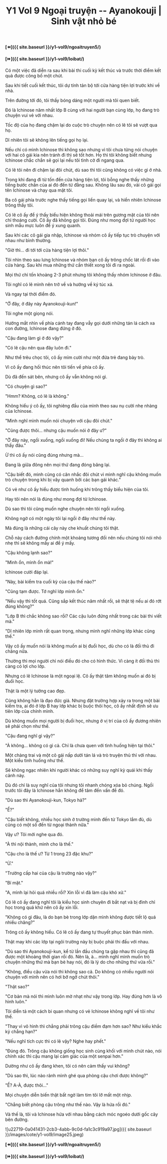 ﻿---
layout: post
title: Y1 Vol 9 Ngoại truyện -- Ayanokouji | Sinh vật nhỏ bé
permalink: /y1-vol9/ngoaitruyen6/
---

**[⏪]({{ site.baseurl }}/y1-vol9/ngoaitruyen5/)**

**[⏩]({{ site.baseurl }}/y1-vol9/loibat/)**

Có một việc đã diễn ra sau khi bài thi cuối kỳ kết thúc và trước thời điểm kết quả được công bố một chút.

Sau khi tiết cuối kết thúc, tôi dự tính tản bộ tới cửa hàng tiện lợi trước khi về nhà.

Trên đường tới đó, tôi thấy bóng dáng một người mà tôi quen biết.

Đó là Ichinose năm nhất lớp B cùng với hai người bạn cùng lớp, họ đang trò chuyện vui vẻ với nhau.

Tốc độ của họ đang chậm lại do cuộc trò chuyện nên có lẽ tôi sẽ vượt qua họ.

Dĩ nhiên tôi sẽ không lên tiếng gọi họ lại.

Nếu chỉ có mình Ichinose thì không sao nhưng vì tôi chưa từng nói chuyện với hai cô gái kia nên tránh đi thì sẽ tốt hơn. Họ thì tôi không biết nhưng Ichinose chắc chắn sẽ gọi lại nếu tôi tình cờ đi ngang qua.

Có lẽ tôi nên đi chậm lại đôi chút, dù sao thì tôi cũng không có việc gì ở nhà.

Trong khi đang đi từ tốn đến cửa hàng tiện lợi, tôi bỗng nghe thấy những tiếng bước chân của ai đó đến từ đằng sau. Không lâu sau đó, vài cô gái gọi tên Ichinose và chạy qua mặt tôi.

Ba cô gái phía trước nghe thấy tiếng gọi liền quay lại, và hiển nhiên Ichinose trông thấy tôi.

Có lẽ cô ấy để ý thấy biểu hiện không thoải mái trên gương mặt của tôi nên chỉ thoáng cười. Cô ấy đã không gọi tôi. Đúng như mong đợi từ người học sinh mẫu mực luôn để ý xung quanh.

Sau khi các cô gái gia nhập, Ichinose và nhóm cô ấy tiếp tục trò chuyện với nhau như bình thường.

"Giờ thì... đi tới tới cửa hàng tiện lợi thôi."

Tôi nhìn theo sau lưng Ichinose và nhóm bạn cô ấy trông chốc lát rồi đi vào cửa hàng. Sau khi mua những thứ cần thiết xong tôi đi ra ngoài.

Mọi thứ chỉ tốn khoảng 2-3 phút nhưng tôi không thấy nhóm Ichinose ở đâu.

Tôi nghĩ có lẽ mình nên trở về và hướng về ký túc xá.

Và ngay tại thời điểm đó.

"Ở đây, ở đây này Ayanokouji-kun!"

Tôi nghe một giọng nói.

Hướng mắt nhìn về phía cánh tay đang vẫy gọi dưới những tán lá cách xa con đường, Ichinose đang đứng ở đó.

"Cậu đang làm gì ở đó vậy?"

"Có lẽ cậu nên qua đây luôn đi."

Như thể trêu chọc tôi, cô ấy mỉm cười như một đứa trẻ đang bày trò.

Vì cô ấy đang hối thúc nên tôi tiến về phía cô ấy.

Dù đã đến sát bên, nhưng cô ấy vẫn không nói gì.

"Có chuyện gì sao?"

"Hmm? Không, có lẽ là không."

Không hiểu ý cô ấy, tôi nghiêng đầu của mình theo sau nụ cười nhẹ nhàng của Ichinose.

"Mình nghĩ mình muốn nói chuyện với cậu đôi chút."

"Cũng được thôi... nhưng cậu muốn nói ở đây ư?"

"Ở đây này, ngồi xuồng, ngồi xuống đi! Nếu chúng ta ngồi ở đây thì không ai thấy đâu."

Ừ thì cô ấy nói cũng đúng nhưng mà...

Đang là giữa đông nên mọi thứ đang đóng băng lại.

"Cậu biết đó, mình cũng có cân nhắc đôi chút vì mình nghĩ cậu không muốn trò chuyện trong khi bị vây quanh bởi các bạn gái khác."

Có vẻ như cô ấy hiểu được tình huống khi trông thấy biểu hiện của tôi.

Hay tôi nên nói là đúng như mong đợi từ Ichinose.

Dù sao thì tôi cũng muốn nghe chuyện nên tôi ngồi xuống.

Không ngờ có một ngày tôi lại ngồi ở đây như thế này.

Mà đúng là những cái cây này che khuất chúng tôi thật.

Chỗ này cách đường chính một khoảng tương đối nên nếu chúng tôi nói nhỏ nhẹ thì sẽ không mấy ai để ý mấy.

"Cậu không lạnh sao?"

"Mình ổn, mình ổn mà!"

Ichinose cười đáp lại.

"Này, bài kiểm tra cuối kỳ của cậu thế nào?"

"Cũng tạm được. Tớ nghĩ lớp mình ổn."

"Nếu vậy thì tốt quá. Cũng sắp kết thúc năm nhất rồi, sẽ thật tệ nếu ai đó rớt đúng không?"

"Lớp B thì chắc không sao rồi? Các cậu luôn đứng nhất trong các bài thi viết mà."

"Dĩ nhiên lớp mình rất quan trọng, nhưng mình nghĩ những lớp khác cũng thế."

Vậy cô ấy muốn nói là không muốn ai bị đuổi học, dù cho có là đối thủ đi chăng nữa.

Thường thì mọi người chỉ nói điều đó cho có hình thức. Vì càng ít đối thủ thì càng có lợi cho lớp.

Nhưng có lẽ Ichinose là một ngoại lệ. Cô ấy thật tâm không muốn ai đó bị đuổi học.

Thật là một lý tưởng cao đẹp.

Cũng không hẳn là đạo đức giả. Nhưng đặt trường hợp xảy ra trong một bài kiểm tra, ai đó ở lớp B hay lớp khác bị buộc thôi học, cô ấy nhất định sẽ ưu tiên lớp của chính mình.

Dù không muốn mọi người bị đuổi học, nhưng ở vị trí của cô ấy đương nhiên sẽ phải chọn như thế.

"Cậu đang nghĩ gì vậy?"

"À không... không có gì cả. Chỉ là chưa quen với tình huống hiện tại thôi."

Một chàng trai và một cô gái nấp dưới tán lá và trò truyện thủ thỉ với nhau. Một kiểu tình huống như thế.

Sẽ không ngạc nhiên khi người khác có những suy nghĩ kỳ quái khi thấy cảnh này.

Dù đó chỉ là suy nghĩ của tôi nhưng tôi nhanh chóng xóa bỏ chúng. Ngồi trước tôi đây là Ichinose hẳn không để tâm đến vấn đề đó.

"Dù sao thì Ayanokouji-kun, Tokyo hả?"

"Ể?"

"Cậu biết không, nhiều học sinh ở trường mình đến từ Tokyo lắm đù, dù cũng có một số đến từ ngoại thành nữa."

Vậy ư? Tôi mới nghe qua đó.

"À thì nội thành, mình cho là thế."

"Cậu cho là thế ư? Từ 1 trong 23 đặc khu?"

"Ừ."

"Trường cấp hai của cậu là trường nào vậy?"

"Bí mật."

"A, mình lại hỏi quá nhiều rồi? Xin lỗi vì đã làm cậu khó xử."

Có lẽ cô ấy đang nghĩ tôi là kiểu học sinh chuyên đi bắt nạt và bị đình chỉ học trong quá khứ nên cô ấy xin lỗi.

"Không có gì đâu, là do bạn bè trong lớp dặn mình không được tiết lộ quá nhiều chăng?"

Trông cô ấy không hiểu. Có lẽ cô ấy đang tự thuyết phục bản thân mình.

Thật may khi các lớp tại ngôi trường này bị buộc phải thi đấu với nhau.

"Dù sao thì Ayanokouji-kun, kể từ lần đầu chúng ta gặp nhau thì cũng đã được một khoảng thời gian rồi đó. Nên là, à... mình nghĩ mình muốn trò chuyện những thứ mà bạn bè hay nói, đó là lý do cho những thứ vừa rồi."

"Không, điều cậu vừa nói thì không sao cả. Do không có nhiều người nói chuyện với mình nên có hơi bỡ ngỡ chút thôi."

"Thật sao?"

"Cơ bản mà nói thì mình luôn mờ nhạt như vậy trong lớp. Hay đúng hơn là vô hình luôn."

Tôi diễn tả một cách bi quan nhưng có vẻ Ichinose không nghĩ về tôi như thế.

"Thay vì vô hình thì chẳng phải trông cậu điềm đạm hơn sao? Như kiểu khắc kỷ chẳng hạn?"

"Nếu nghĩ tích cực thì có lẽ vậy? Nghe hay phết."

"Đúng đó. Trông cậu không giống học sinh cùng khối với mình chút nào, nói chính xác thì cậu mang lại cảm giác của một senpai hơn."

Dường như cô ấy đang khen, tôi có nên cảm thấy vui không?

"Dù sao thì, lúc nào rảnh mình ghé qua phòng cậu chơi được không?"

"Ể? A-À, được thôi..."

Mọi chuyện diễn biến thật bất ngờ làm tim tôi lỡ mất một nhịp.

"Chẳng biết phòng cậu trông như thế nào. Vậy là hứa rồi đó."

Và thế là, tôi và Ichinose hứa với nhau bằng cách móc ngoéo dưới gốc cây bên đường.

![u22719-0a041431-2cb3-4abb-9c0d-fa1c3c919a97.jpg]({{ site.baseurl }}/images/cote/y1-vol9/image25.jpeg)

**[⏪]({{ site.baseurl }}/y1-vol9/ngoaitruyen5/)**

**[⏩]({{ site.baseurl }}/y1-vol9/loibat/)**
